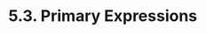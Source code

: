 <!-- This file is generated automatically by infrastructure scripts. Please don't edit by hand. -->

# 5.3. Primary Expressions

```{ .ebnf #TypeExpression }

```

<pre ebnf-snippet="TypeExpression" style="display: none;"><span class="cm">(* Introduced in 0.5.3 *)</span><br /><a href="#TypeExpression"><span class="k">TypeExpression</span></a><span class="o"> = </span><span class="cm">(* type_keyword: *)</span><span class="o"> </span><a href="../../01-file-structure/06-keywords#TypeKeyword"><span class="k">TYPE_KEYWORD</span></a><br /><span class="o">                 </span><span class="cm">(* open_paren: *)</span><span class="o"> </span><a href="../../01-file-structure/07-punctuation#OpenParen"><span class="k">OPEN_PAREN</span></a><br /><span class="o">                 </span><span class="cm">(* type_name: *)</span><span class="o"> </span><a href="../../03-types/01-advanced-types#TypeName"><span class="k">TypeName</span></a><br /><span class="o">                 </span><span class="cm">(* close_paren: *)</span><span class="o"> </span><a href="../../01-file-structure/07-punctuation#CloseParen"><span class="k">CLOSE_PAREN</span></a><span class="o">;</span></pre>

```{ .ebnf #NewExpression }

```

<pre ebnf-snippet="NewExpression" style="display: none;"><a href="#NewExpression"><span class="k">NewExpression</span></a><span class="o"> = </span><span class="cm">(* new_keyword: *)</span><span class="o"> </span><a href="../../01-file-structure/06-keywords#NewKeyword"><span class="k">NEW_KEYWORD</span></a><br /><span class="o">                </span><span class="cm">(* type_name: *)</span><span class="o"> </span><a href="../../03-types/01-advanced-types#TypeName"><span class="k">TypeName</span></a><span class="o">;</span></pre>

```{ .ebnf #TupleExpression }

```

<pre ebnf-snippet="TupleExpression" style="display: none;"><a href="#TupleExpression"><span class="k">TupleExpression</span></a><span class="o"> = </span><span class="cm">(* open_paren: *)</span><span class="o"> </span><a href="../../01-file-structure/07-punctuation#OpenParen"><span class="k">OPEN_PAREN</span></a><br /><span class="o">                  </span><span class="cm">(* items: *)</span><span class="o"> </span><a href="#TupleValues"><span class="k">TupleValues</span></a><br /><span class="o">                  </span><span class="cm">(* close_paren: *)</span><span class="o"> </span><a href="../../01-file-structure/07-punctuation#CloseParen"><span class="k">CLOSE_PAREN</span></a><span class="o">;</span></pre>

```{ .ebnf #TupleValues }

```

<pre ebnf-snippet="TupleValues" style="display: none;"><a href="#TupleValues"><span class="k">TupleValues</span></a><span class="o"> = </span><span class="cm">(* item: *)</span><span class="o"> </span><a href="#TupleValue"><span class="k">TupleValue</span></a><span class="o"> </span><span class="o">(</span><span class="cm">(* separator: *)</span><span class="o"> </span><a href="../../01-file-structure/07-punctuation#Comma"><span class="k">COMMA</span></a><span class="o"> </span><span class="cm">(* item: *)</span><span class="o"> </span><a href="#TupleValue"><span class="k">TupleValue</span></a><span class="o">)</span><span class="o">*</span><span class="o">;</span></pre>

```{ .ebnf #TupleValue }

```

<pre ebnf-snippet="TupleValue" style="display: none;"><a href="#TupleValue"><span class="k">TupleValue</span></a><span class="o"> = </span><span class="cm">(* expression: *)</span><span class="o"> </span><a href="../01-base-expressions#Expression"><span class="k">Expression</span></a><span class="o">?</span><span class="o">;</span></pre>

```{ .ebnf #ArrayExpression }

```

<pre ebnf-snippet="ArrayExpression" style="display: none;"><a href="#ArrayExpression"><span class="k">ArrayExpression</span></a><span class="o"> = </span><span class="cm">(* open_bracket: *)</span><span class="o"> </span><a href="../../01-file-structure/07-punctuation#OpenBracket"><span class="k">OPEN_BRACKET</span></a><br /><span class="o">                  </span><span class="cm">(* items: *)</span><span class="o"> </span><a href="#ArrayValues"><span class="k">ArrayValues</span></a><br /><span class="o">                  </span><span class="cm">(* close_bracket: *)</span><span class="o"> </span><a href="../../01-file-structure/07-punctuation#CloseBracket"><span class="k">CLOSE_BRACKET</span></a><span class="o">;</span></pre>

```{ .ebnf #ArrayValues }

```

<pre ebnf-snippet="ArrayValues" style="display: none;"><a href="#ArrayValues"><span class="k">ArrayValues</span></a><span class="o"> = </span><span class="cm">(* item: *)</span><span class="o"> </span><a href="../01-base-expressions#Expression"><span class="k">Expression</span></a><span class="o"> </span><span class="o">(</span><span class="cm">(* separator: *)</span><span class="o"> </span><a href="../../01-file-structure/07-punctuation#Comma"><span class="k">COMMA</span></a><span class="o"> </span><span class="cm">(* item: *)</span><span class="o"> </span><a href="../01-base-expressions#Expression"><span class="k">Expression</span></a><span class="o">)</span><span class="o">*</span><span class="o">;</span></pre>
